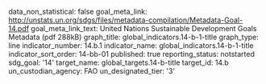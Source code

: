 data_non_statistical: false
goal_meta_link: http://unstats.un.org/sdgs/files/metadata-compilation/Metadata-Goal-14.pdf
goal_meta_link_text: United Nations Sustainable Development Goals Metadata (pdf 288kB)
graph_title: global_indicators.14-b-1-title
graph_type: line
indicator_number: 14.b.1
indicator_name: global_indicators.14-b-1-title
indicator_sort_order: 14-bb-01
published: true
reporting_status: notstarted
sdg_goal: '14'
target_name: global_targets.14-b-title
target_id: 14.b
un_custodian_agency: FAO
un_designated_tier: '3'
